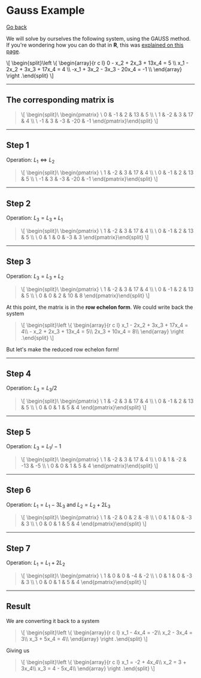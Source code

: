 # Gauss Example

[Go back](../index.md#gaussian-elimination)

We will solve by ourselves the following system, using the GAUSS method. If you're wondering how you can do that in **R**, this was [explained on this page](../linear-system/example-r.md).

<div class="overflow-auto">
\[
\begin{split}\left \{
\begin{array}{r c l}
0 - x_2 + 2x_3 + 13x_4 = 5 \\
x_1 - 2x_2 + 3x_3 + 17x_4 = 4 \\
-x_1 + 3x_2 - 3x_3 - 20x_4 = -1 \\
\end{array}
\right .\end{split}
\]
</div>

<hr class="sl">

## The corresponding matrix is

<blockquote class="overflow-auto spoiler">
\[
\begin{split}\ \begin{pmatrix}
\ 0 & -1 & 2 & 13 & 5 \\
\ 1 & -2 & 3 & 17 & 4 \\
\ -1 & 3 & -3 & -20 & -1
\end{pmatrix}\end{split}
\]
</blockquote>

<hr class="sr">

## Step 1

Operation: $L_1 \iff L_2$

<blockquote class="overflow-auto spoiler">
\[
\begin{split}\ \begin{pmatrix}
\ 1 & -2 & 3 & 17 & 4 \\
\ 0 & -1 & 2 & 13 & 5 \\
\ -1 & 3 & -3 & -20 & -1
\end{pmatrix}\end{split}
\]
</blockquote>

<hr class="sl">

## Step 2

Operation: $L_3 = L_3 + L_1$

<blockquote class="overflow-auto spoiler">
\[
\begin{split}\ \begin{pmatrix}
\ 1 & -2 & 3 & 17 & 4 \\
\ 0 & -1 & 2 & 13 & 5 \\
\ 0 & 1 & 0 & -3 & 3
\end{pmatrix}\end{split}
\]
</blockquote>

<hr class="sr">

## Step 3

Operation: $L_3 = L_3 + L_2$

<blockquote class="overflow-auto spoiler">
\[
\begin{split}\ \begin{pmatrix}
\ 1 & -2 & 3 & 17 & 4 \\
\ 0 & -1 & 2 & 13 & 5 \\
\ 0 & 0 & 2 & 10 & 8
\end{pmatrix}\end{split}
\]
</blockquote>

At this point, the matrix is in the **row echelon form**. We could write back the system

<blockquote class="overflow-auto spoiler">
\[
\begin{split}\left \{
\begin{array}{r c l}
x_1 - 2x_2 + 3x_3 + 17x_4 = 4\\
- x_2 + 2x_3 + 13x_4 = 5\\
2x_3 + 10x_4 = 8\\
\end{array}
\right .\end{split}
\]
</blockquote>

But let's make the reduced row echelon form!

<hr class="sl">

## Step 4

Operation: $L_3 = L_3/2$

<blockquote class="overflow-auto spoiler">
\[
\begin{split}\ \begin{pmatrix}
\ 1 & -2 & 3 & 17 & 4 \\
\ 0 & -1 & 2 & 13 & 5 \\
\ 0 & 0 & 1 & 5 & 4
\end{pmatrix}\end{split}
\]
</blockquote>

<hr class="sr">

## Step 5

Operation: $L_3 = L_1/-1$

<blockquote class="overflow-auto spoiler">
\[
\begin{split}\ \begin{pmatrix}
\ 1 & -2 & 3 & 17 & 4 \\
\ 0 & 1 & -2 & -13 & -5 \\
\ 0 & 0 & 1 & 5 & 4
\end{pmatrix}\end{split}
\]
</blockquote>

<hr class="sl">

## Step 6

Operation: $L_1 = L_1 - 3 L_3$ and $L_2 = L_2 + 2 L_3$

<blockquote class="overflow-auto spoiler">
\[
\begin{split}\ \begin{pmatrix}
\ 1 & -2 & 0 & 2 & -8 \\
\ 0 & 1 & 0 & -3 & 3 \\
\ 0 & 0 & 1 & 5 & 4
\end{pmatrix}\end{split}
\]
</blockquote>

<hr class="sr">

## Step 7

Operation: $L_1 = L_1 + 2 L_2$

<blockquote class="overflow-auto spoiler">
\[
\begin{split}\ \begin{pmatrix}
\ 1 & 0 & 0 & -4 & -2 \\
\ 0 & 1 & 0 & -3 & 3 \\
\ 0 & 0 & 1 & 5 & 4
\end{pmatrix}\end{split}
\]
</blockquote>

<hr class="sl">

## Result

We are converting it back to a system

<blockquote class="overflow-auto spoiler">
\[
\begin{split}\left \{
\begin{array}{r c l}
x_1 - 4x_4 = -2\\
x_2 - 3x_4 = 3\\
x_3 + 5x_4 = 4\\
\end{array}
\right .\end{split}
\]
</blockquote>

Giving us

<blockquote class="overflow-auto spoiler">
\[
\begin{split}\left \{
\begin{array}{r c l}
x_1 = -2 + 4x_4\\
x_2  = 3 + 3x_4\\
x_3 = 4 - 5x_4\\
\end{array}
\right .\end{split}
\]
</blockquote>